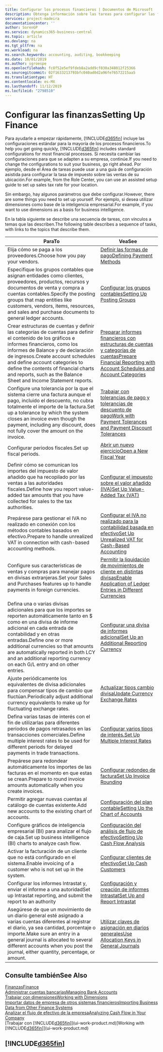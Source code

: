 ```yaml
---
title: Configurar los procesos financieros | Documentos de Microsoft
description: Obtenga información sobre las tareas para configurar las finanzas en su empresa para adaptarse a todas sus necesidades de contabilidad o auditoría.
services: project-madeira
documentationcenter: ''
author: SorenGP
ms.service: dynamics365-business-central
ms.topic: article
ms.devlang: na
ms.tgt_pltfrm: na
ms.workload: na
ms.search.keywords: accounting, auditing, bookkeeping
ms.date: 10/01/2019
ms.author: sgroespe
ms.openlocfilehash: fc8f52e5ef9fdeb8a2add9cf030a348012f25366
ms.sourcegitcommit: 02f1633213793bfc040ad0d2a96fe76572215aa5
ms.translationtype: HT
ms.contentlocale: es-MX
ms.lasthandoff: 11/12/2019
ms.locfileid: "2798510"
---
```

# <a name="setting-up-finance"></a><span data-ttu-id="cb42a-103">Configurar las finanzas</span><span class="sxs-lookup"><span data-stu-id="cb42a-103">Setting Up Finance</span></span>
<span data-ttu-id="cb42a-104">Para ayudarle a empezar rápidamente, [!INCLUDE[d365fin](includes/d365fin_md.md)] incluye las configuraciones estándar para la mayoría de los procesos financieros.</span><span class="sxs-lookup"><span data-stu-id="cb42a-104">To help you get going quickly, [!INCLUDE[d365fin](includes/d365fin_md.md)] includes standard configurations for most financial processes.</span></span> <span data-ttu-id="cb42a-105">Si necesita cambiar las configuraciones para que se adapten a su empresa, continúe.</span><span class="sxs-lookup"><span data-stu-id="cb42a-105">If you need to change the configurations to suit your business, go right ahead.</span></span> <span data-ttu-id="cb42a-106">Por ejemplo, desde el Área de tareas puede usar a una guía de configuración asistida para configurar la tasa de impuesto sobre las ventas de su ubicación.</span><span class="sxs-lookup"><span data-stu-id="cb42a-106">For example, from the Role Center, you can use an assisted setup guide to set up sales tax rate for your location.</span></span>  

<span data-ttu-id="cb42a-107">Sin embargo, hay algunos parámetros que debe configurar.</span><span class="sxs-lookup"><span data-stu-id="cb42a-107">However, there are some things you need to set up yourself.</span></span> <span data-ttu-id="cb42a-108">Por ejemplo, si desea utilizar dimensiones como base de la inteligencia empresarial.</span><span class="sxs-lookup"><span data-stu-id="cb42a-108">For example, if you want to use dimensions as a basis for business intelligence.</span></span>  

<span data-ttu-id="cb42a-109">En la tabla siguiente se describe una secuencia de tareas, con vínculos a temas que las describen.</span><span class="sxs-lookup"><span data-stu-id="cb42a-109">The following table describes a sequence of tasks, with links to the topics that describe them.</span></span>

| <span data-ttu-id="cb42a-110">Para</span><span class="sxs-lookup"><span data-stu-id="cb42a-110">To</span></span> | <span data-ttu-id="cb42a-111">Vea</span><span class="sxs-lookup"><span data-stu-id="cb42a-111">See</span></span> |
| --- | --- |
| <span data-ttu-id="cb42a-112">Elija cómo se paga a los proveedores.</span><span class="sxs-lookup"><span data-stu-id="cb42a-112">Choose how you pay your vendors.</span></span> |[<span data-ttu-id="cb42a-113">Definir las formas de pago</span><span class="sxs-lookup"><span data-stu-id="cb42a-113">Defining Payment Methods</span></span>](finance-payment-methods.md) |
| <span data-ttu-id="cb42a-114">Especifique los grupos contables que asignan entidades como clientes, proveedores, productos, recursos y documentos de venta y compra a cuentas contables.</span><span class="sxs-lookup"><span data-stu-id="cb42a-114">Specify the posting groups that map entities like customers, vendors, items, resources, and sales and purchase documents to general ledger accounts.</span></span> |[<span data-ttu-id="cb42a-115">Configurar los grupos contables</span><span class="sxs-lookup"><span data-stu-id="cb42a-115">Setting Up Posting Groups</span></span>](finance-posting-groups.md)|
|<span data-ttu-id="cb42a-116">Crear estructuras de cuentas y definir las categorías de cuentas para definir el contenido de los gráficos e informes financieros, como los informes de Balance y de declaración de ingresos.</span><span class="sxs-lookup"><span data-stu-id="cb42a-116">Create account schedules and define account categories to define the contents of financial charts and reports, such as the Balance Sheet and Income Statement reports.</span></span>|[<span data-ttu-id="cb42a-117">Preparar informes financieros con estructuras de cuentas y categorías de cuentas</span><span class="sxs-lookup"><span data-stu-id="cb42a-117">Prepare Financial Reporting with Account Schedules and Account Categories</span></span>](bi-how-work-account-schedule.md)|
|<span data-ttu-id="cb42a-118">Configure una tolerancia por la que el sistema cierre una factura aunque el pago, incluido el descuento, no cubra totalmente el importe de la factura.</span><span class="sxs-lookup"><span data-stu-id="cb42a-118">Set up a tolerance by which the system closes an invoice even though the payment, including any discount, does not fully cover the amount on the invoice.</span></span>|[<span data-ttu-id="cb42a-119">Trabajar con tolerancias de pago y tolerancias de descuento de pago</span><span class="sxs-lookup"><span data-stu-id="cb42a-119">Work with Payment Tolerances and Payment Discount Tolerances</span></span>](finance-payment-tolerance-and-payment-discount-tolerance.md)|
| <span data-ttu-id="cb42a-120">Configurar periodos fiscales.</span><span class="sxs-lookup"><span data-stu-id="cb42a-120">Set up fiscal periods.</span></span> |[<span data-ttu-id="cb42a-121">Abrir un nuevo ejercicio</span><span class="sxs-lookup"><span data-stu-id="cb42a-121">Open a New Fiscal Year</span></span>](finance-how-open-new-fiscal-year.md) |
| <span data-ttu-id="cb42a-122">Definir cómo se comunican los importes del impuesto de valor añadido que ha recopilado por las ventas a las autoridades fiscales.</span><span class="sxs-lookup"><span data-stu-id="cb42a-122">Define how you report value-added tax amounts that you have collected for sales to the tax authorities.</span></span> |[<span data-ttu-id="cb42a-123">Configurar el impuesto sobre el valor añadido (IVA)</span><span class="sxs-lookup"><span data-stu-id="cb42a-123">Set Up Value-Added Tax (VAT)</span></span>](finance-setup-vat.md)|
|<span data-ttu-id="cb42a-124">Prepárese para gestionar el IVA no realizado en conexión con los métodos contables basados en efectivo.</span><span class="sxs-lookup"><span data-stu-id="cb42a-124">Prepare to handle unrealized VAT in connection with cash-based accounting methods.</span></span>|[<span data-ttu-id="cb42a-125">Configurar el IVA no realizado para la contabilidad basada en efectivo</span><span class="sxs-lookup"><span data-stu-id="cb42a-125">Set Up Unrealized VAT for Cash-Based Accounting</span></span>](finance-setup-unrealized-vat.md)|
| <span data-ttu-id="cb42a-126">Configure sus características de ventas y compras para manejar pagos en divisas extranjeras.</span><span class="sxs-lookup"><span data-stu-id="cb42a-126">Set your Sales and Purchases features up to handle payments in foreign currencies.</span></span>|[<span data-ttu-id="cb42a-127">Permitir la liquidación de movimientos de cliente en distintas divisas</span><span class="sxs-lookup"><span data-stu-id="cb42a-127">Enable Application of Ledger Entries in Different Currencies</span></span>](finance-how-enable-application-ledger-entries-different-currencies.md)
|<span data-ttu-id="cb42a-128">Defina una o varias divisas adicionales para que los importes se reporten automáticamente tanto en $ como en una divisa de informe adicional en cada entrada de contabilidad y en otras entradas.</span><span class="sxs-lookup"><span data-stu-id="cb42a-128">Define one or more additional currencies so that amounts are automatically reported in both LCY and an additional reporting currency on each G/L entry and on other entries.</span></span>|[<span data-ttu-id="cb42a-129">Configurar una divisa de informes adicional</span><span class="sxs-lookup"><span data-stu-id="cb42a-129">Set Up an Additional Reporting Currency</span></span>](finance-how-setup-additional-currencies.md)|
|<span data-ttu-id="cb42a-130">Ajuste periódicamente los equivalentes de divisa adicionales para compensar tipos de cambio que fluctúan.</span><span class="sxs-lookup"><span data-stu-id="cb42a-130">Periodically adjust additional currency equivalents to make up for fluctuating exchange rates.</span></span>|[<span data-ttu-id="cb42a-131">Actualizar tipos cambio divisa</span><span class="sxs-lookup"><span data-stu-id="cb42a-131">Update Currency Exchange Rates</span></span>](finance-how-update-currencies.md)|
|<span data-ttu-id="cb42a-132">Defina varias tasas de interés con el fin de utilizarlas para diferentes períodos de pagos retrasados en las transacciones comerciales.</span><span class="sxs-lookup"><span data-stu-id="cb42a-132">Define multiple interest rates to be used for different periods for delayed payments in trade transactions.</span></span>|[<span data-ttu-id="cb42a-133">Configurar varios tipos de interés.</span><span class="sxs-lookup"><span data-stu-id="cb42a-133">Set Up Multiple Interest Rates</span></span>](finance-how-to-set-up-multiple-interest-rates.md)|
|<span data-ttu-id="cb42a-134">Prepárese para redondear automáticamente los importes de las facturas en el momento en que estas se crean.</span><span class="sxs-lookup"><span data-stu-id="cb42a-134">Prepare to round invoice amounts automatically when you create invoices.</span></span>|[<span data-ttu-id="cb42a-135">Configurar redondeo de factura</span><span class="sxs-lookup"><span data-stu-id="cb42a-135">Set Up Invoice Rounding</span></span>](finance-set-up-invoice-rounding.md)|
| <span data-ttu-id="cb42a-136">Permitir agregar nuevas cuentas al catálogo de cuentas existente.</span><span class="sxs-lookup"><span data-stu-id="cb42a-136">Add new accounts to the existing chart of accounts.</span></span> |[<span data-ttu-id="cb42a-137">Configuración del plan contable</span><span class="sxs-lookup"><span data-stu-id="cb42a-137">Setting Up the Chart of Accounts</span></span>](finance-setup-chart-accounts.md) |
| <span data-ttu-id="cb42a-138">Configure gráficos de inteligencia empresarial (BI) para analizar el flujo de caja.</span><span class="sxs-lookup"><span data-stu-id="cb42a-138">Set up business intelligence (BI) charts to analyze cash flow.</span></span> |[<span data-ttu-id="cb42a-139">Configuración del análisis de flujo de efectivo</span><span class="sxs-lookup"><span data-stu-id="cb42a-139">Setting Up Cash Flow Analysis</span></span>](finance-setup-cash-flow-analyses.md) |
|<span data-ttu-id="cb42a-140">Activar la facturación de un cliente que no está configurado en el sistema.</span><span class="sxs-lookup"><span data-stu-id="cb42a-140">Enable invoicing of a customer who is not set up in the system.</span></span>|[<span data-ttu-id="cb42a-141">Configurar clientes de efectivo</span><span class="sxs-lookup"><span data-stu-id="cb42a-141">Set Up Cash Customers</span></span>](finance-how-to-set-up-cash-customers.md)|
| <span data-ttu-id="cb42a-142">Configurar los informes Intrastat y, enviar el informe a una autoridad</span><span class="sxs-lookup"><span data-stu-id="cb42a-142">Set up Intrastat reporting, and submit the report to an authority</span></span> | [<span data-ttu-id="cb42a-143">Configuración y creación de informes Intrastat</span><span class="sxs-lookup"><span data-stu-id="cb42a-143">Set Up and Report Intrastat</span></span>](finance-how-setup-report-intrastat.md)|
|<span data-ttu-id="cb42a-144">Asegúrese de que un movimiento de un diario general esté asignado a varias cuentas diferentes al registrar el diario, ya sea cantidad, porcentaje o importe.</span><span class="sxs-lookup"><span data-stu-id="cb42a-144">Make sure an entry in a general journal is allocated to several different accounts when you post the journal, either quantity, percentage, or amount.</span></span>|[<span data-ttu-id="cb42a-145">Utilizar claves de asignación en diarios generales</span><span class="sxs-lookup"><span data-stu-id="cb42a-145">Use Allocation Keys in General Journals</span></span>](ui-how-use-allocation-keys-general-journals.md)|

## <a name="see-also"></a><span data-ttu-id="cb42a-146">Consulte también</span><span class="sxs-lookup"><span data-stu-id="cb42a-146">See Also</span></span>
[<span data-ttu-id="cb42a-147">Finanzas</span><span class="sxs-lookup"><span data-stu-id="cb42a-147">Finance</span></span>](finance.md)  
[<span data-ttu-id="cb42a-148">Administrar cuentas bancarias</span><span class="sxs-lookup"><span data-stu-id="cb42a-148">Managing Bank Accounts</span></span>](bank-manage-bank-accounts.md)  
[<span data-ttu-id="cb42a-149">Trabajar con dimensiones</span><span class="sxs-lookup"><span data-stu-id="cb42a-149">Working with Dimensions</span></span>](finance-dimensions.md)  
[<span data-ttu-id="cb42a-150">Importar datos de empresa de otros sistemas financieros</span><span class="sxs-lookup"><span data-stu-id="cb42a-150">Importing Business Data from Other Finance Systems</span></span>](across-import-data-configuration-packages.md)  
[<span data-ttu-id="cb42a-151">Analizar el flujo de efectivo de la empresa</span><span class="sxs-lookup"><span data-stu-id="cb42a-151">Analyzing Cash Flow in Your Company</span></span>](finance-analyze-cash-flow.md)  
<span data-ttu-id="cb42a-152">[Trabajar con [!INCLUDE[d365fin](includes/d365fin_md.md)]](ui-work-product.md)</span><span class="sxs-lookup"><span data-stu-id="cb42a-152">[Working with [!INCLUDE[d365fin](includes/d365fin_md.md)]](ui-work-product.md)</span></span>  

## [!INCLUDE[d365fin](includes/free_trial_md.md)]  
